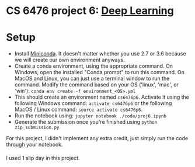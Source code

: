 # CS 6476 project 6: [Deep Learning](https://www.cc.gatech.edu/~hays/compvision/proj6/)

# Setup
- Install [Miniconda](https://conda.io/miniconda). It doesn't matter whether you use 2.7 or 3.6 because we will create our own environment anyways.
- Create a conda environment, using the appropriate command. On Windows, open the installed "Conda prompt" to run this command. On MacOS and Linux, you can just use a terminal window to run the command. Modify the command based on your OS ('linux', 'mac', or 'win'): `conda env create -f environment_<OS>.yml`
- This should create an environment named `cs6476p6`. Activate it using the following Windows command: `activate cs6476p6` or the following MacOS / Linux command: `source activate cs6476p6`.
- Run the notebook using: `jupyter notebook ./code/proj6.ipynb`
- Generate the submission once you're finished using `python zip_submission.py`

For this project, I didn't implement any extra credit, just simply run the code through your notebook.

#### 
I used 1 slip day in this project.
